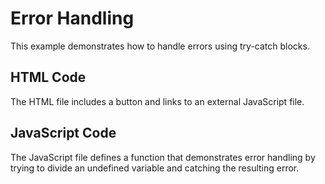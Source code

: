# Error Handling

This example demonstrates how to handle errors using try-catch blocks.

## HTML Code
The HTML file includes a button and links to an external JavaScript file.

## JavaScript Code
The JavaScript file defines a function that demonstrates error handling by trying to divide an undefined variable and catching the resulting error.